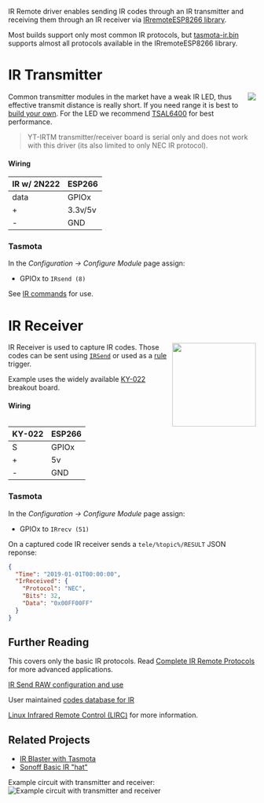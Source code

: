 IR Remote driver enables sending IR codes through an IR transmitter and receiving them through an IR receiver via [IRremoteESP8266 library](https://github.com/crankyoldgit/IRremoteESP8266).

Most builds support only most common IR protocols, but [tasmota-ir.bin](Tasmota-IR) supports almost all protocols available in the IRremoteESP8266 library.

# IR Transmitter
<img src="https://user-images.githubusercontent.com/5904370/68168682-e3cca780-ff69-11e9-928d-e1571a24a3ab.png" align=right></img>Common transmitter modules in the market have a weak IR LED, thus effective transmit distance is really short. If you need range it is best to [build your own](https://github.com/crankyoldgit/IRremoteESP8266/wiki#ir-sending). For the LED we recommend [TSAL6400](https://t.ly/8DX7N) for best performance.
> YT-IRTM transmitter/receiver board is serial only and does not work with this driver (its also limited to only NEC IR protocol).


#### Wiring
| IR w/ 2N222   | ESP266 |
|---|---|
|data   |GPIOx   |
|+   | 3.3v/5v  |
|-  |GND    |

### Tasmota
In the _Configuration -> Configure Module_ page assign:
- GPIOx to `IRsend (8)`   

See [IR commands](Commands#ir-remote) for use. 

# IR Receiver
<img src="https://user-images.githubusercontent.com/5904370/68152195-7443c180-ff43-11e9-95dc-0268d5e5dd3c.png" align=right width=170></img>

IR Receiver is used to capture IR codes. Those codes can be sent using [`IRSend`](Commands#irsend) or used as a [rule](Rules) trigger.   

Example uses the widely available [KY-022](https://arduinomodules.info/ky-022-infrared-receiver-module/) breakout board.

#### Wiring
| KY-022   | ESP266 |
|---|---|
|S   |GPIOx   |
|+   | 5v  |
|-  |GND    |

### Tasmota
In the _Configuration -> Configure Module_ page assign:
- GPIOx to `IRrecv (51)`   

On a captured code IR receiver sends a `tele/%topic%/RESULT` JSON reponse:

```json
{
  "Time": "2019-01-01T00:00:00",
  "IrReceived": {
    "Protocol": "NEC",
    "Bits": 32,
    "Data": "0x00FF00FF"
  }
}

```
## Further Reading
This covers only the basic IR protocols. Read [Complete IR Remote Protocols](Tasmota-IR) for more advanced applications.

[IR Send RAW configuration and use](IRSend-RAW-Encoding)

User maintained [codes database for IR](Codes-for-IR-Remotes-(for-YTF-IR-Bridge))

[Linux Infrared Remote Control (LIRC)](http://www.lirc.org/) for more information. 

## Related Projects
- [IR Blaster with Tasmota](http://www.asknoone.com/ir-blaster-with-tasmota/)
- [Sonoff Basic IR "hat"](https://github.com/altelch/SonoffIR)

Example circuit with transmitter and receiver:
![Example circuit with transmitter and receiver](https://user-images.githubusercontent.com/5904370/68167905-820b3e00-ff67-11e9-978f-d7108a179353.png)